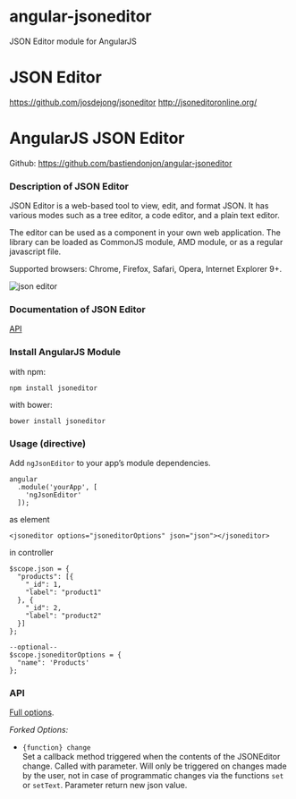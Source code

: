 angular-jsoneditor
==================

JSON Editor module for AngularJS

# JSON Editor
https://github.com/josdejong/jsoneditor
http://jsoneditoronline.org/

# AngularJS JSON Editor
Github: https://github.com/bastiendonjon/angular-jsoneditor

### Description of JSON Editor

JSON Editor is a web-based tool to view, edit, and format JSON.
It has various modes such as a tree editor, a code editor, and a plain text
editor.

The editor can be used as a component in your own web application. The library
can be loaded as CommonJS module, AMD module, or as a regular javascript file.

Supported browsers: Chrome, Firefox, Safari, Opera, Internet Explorer 9+.

<img alt="json editor" src="https://raw.github.com/josdejong/jsoneditor/master/misc/jsoneditor.png">

### Documentation of JSON Editor

  [API](https://github.com/josdejong/jsoneditor/tree/master/docs/api.md)

### Install AngularJS Module

with npm:

    npm install jsoneditor

with bower:

    bower install jsoneditor
    
### Usage (directive)

Add `ngJsonEditor` to your app’s module dependencies.

    angular
      .module('yourApp', [
        'ngJsonEditor'
      ]);
      
as element

    <jsoneditor options="jsoneditorOptions" json="json"></jsoneditor>
    
in controller

    $scope.json = {
      "products": [{
        "_id": 1,
        "label": "product1"
      }, {
        "_id": 2,
        "label": "product2"
      }]
    };
    
    --optional--
    $scope.jsoneditorOptions = {
      "name": 'Products'
    };

### API

[Full options](https://github.com/josdejong/jsoneditor/blob/master/docs/api.md).

*Forked Options:*
- `{function} change`  
    Set a callback method triggered when the contents of the JSONEditor change. Called with parameter. Will only be triggered on changes made by the user, not in case of programmatic changes via the functions `set` or `setText`.
    Parameter return new json value.